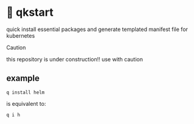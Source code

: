 # :rocket: qkstart
quick install essential packages and generate templated manifest file for kubernetes

> [!CAUTION]
> this repository is under construction!!
> use with caution

## example
```
q install helm
```

is equivalent to:
```
q i h
```
